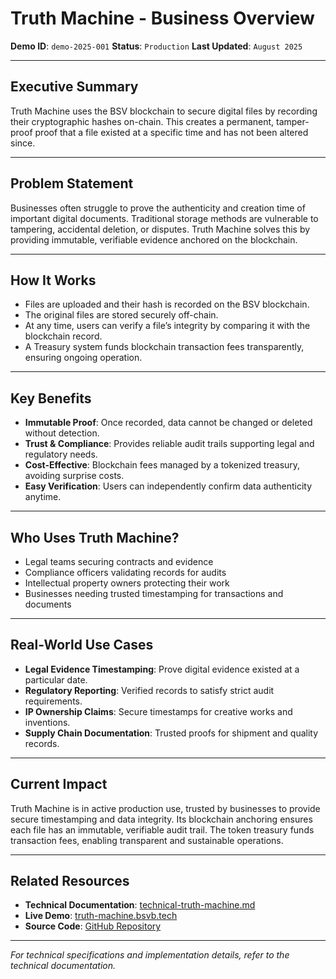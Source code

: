 # Truth Machine - Business Overview

**Demo ID**: `demo-2025-001`
**Status**: `Production`
**Last Updated**: `August 2025`

---

## Executive Summary

Truth Machine uses the BSV blockchain to secure digital files by recording their cryptographic hashes on-chain. This creates a permanent, tamper-proof proof that a file existed at a specific time and has not been altered since.

---

## Problem Statement

Businesses often struggle to prove the authenticity and creation time of important digital documents. Traditional storage methods are vulnerable to tampering, accidental deletion, or disputes. Truth Machine solves this by providing immutable, verifiable evidence anchored on the blockchain.

---

## How It Works

- Files are uploaded and their hash is recorded on the BSV blockchain.
- The original files are stored securely off-chain.
- At any time, users can verify a file’s integrity by comparing it with the blockchain record.
- A Treasury system funds blockchain transaction fees transparently, ensuring ongoing operation.

---

## Key Benefits

- **Immutable Proof**: Once recorded, data cannot be changed or deleted without detection.
- **Trust & Compliance**: Provides reliable audit trails supporting legal and regulatory needs.
- **Cost-Effective**: Blockchain fees managed by a tokenized treasury, avoiding surprise costs.
- **Easy Verification**: Users can independently confirm data authenticity anytime.

---

## Who Uses Truth Machine?

- Legal teams securing contracts and evidence
- Compliance officers validating records for audits
- Intellectual property owners protecting their work
- Businesses needing trusted timestamping for transactions and documents

---

## Real-World Use Cases

- **Legal Evidence Timestamping**: Prove digital evidence existed at a particular date.
- **Regulatory Reporting**: Verified records to satisfy strict audit requirements.
- **IP Ownership Claims**: Secure timestamps for creative works and inventions.
- **Supply Chain Documentation**: Trusted proofs for shipment and quality records.

---

## Current Impact

Truth Machine is in active production use, trusted by businesses to provide secure timestamping and data integrity. Its blockchain anchoring ensures each file has an immutable, verifiable audit trail. The token treasury funds transaction fees, enabling transparent and sustainable operations.

---

## Related Resources

- **Technical Documentation**: [technical-truth-machine.md](technical-truth-machine.md)
- **Live Demo**: [truth-machine.bsvb.tech](https://truth-machine.bsvb.tech)
- **Source Code**: [GitHub Repository](https://github.com/bsv-blockchain-demos/truth-machine)

---

*For technical specifications and implementation details, refer to the technical documentation.*
